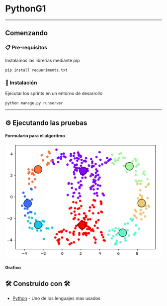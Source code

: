 # PythonG1

---
##  Comenzando

### 📋 Pre-requisitos 

Instalamos las librerias mediante pip
```
pip install requeriments.txt
```

### 🔧 Instalación 

Ejecutar los sprints en un entorno de desarrollo

```
python manage.py runserver
```

---
## ⚙️ Ejecutando las pruebas 
#### Formulario para el algoritmo

![PySocial](spectral.jpg)
#### Grafico


## 🛠️ Construido con 🛠️

* [Python](https://docs.python.org/3/) - Uno de los lenguajes mas usados

